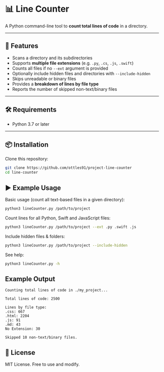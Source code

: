 # 📊 Line Counter

A Python command-line tool to **count total lines of code** in a directory.

---

## 🚀 Features

- Scans a directory and its subdirectories
- Supports **multiple file extensions** (e.g. `.py`, `.cs`, `.js`, `.swift`)
- Counts all files if no `--ext` argument is provided
- Optionally include hidden files and directories with `--include-hidden`
- Skips unreadable or binary files
- Provides a **breakdown of lines by file type**
- Reports the number of skipped non-text/binary files

---

## 🛠️ Requirements

- Python 3.7 or later

---

## 📦 Installation

Clone this repository:

```bash
git clone https://github.com/ottles91/project-line-counter
cd line-counter
```

## ▶️ Example Usage

Basic usage (count all text-based files in a given directory):

```bash
python3 lineCounter.py /path/to/project
```

Count lines for all Python, Swift and JavaScript files:

```bash
python3 lineCounter.py /path/to/project --ext .py .swift .js
```

Include hidden files & folders:

```bash
python3 lineCounter.py /path/to/project --include-hidden
```

See help:

```bash
python3 lineCounter.py -h
```

## Example Output

```
Counting total lines of code in ./my_project...

Total lines of code: 2500

Lines by file type:
.css: 667
.html: 2204
.js: 91
.md: 43
No Extension: 30

Skipped 10 non-text/binary files.
```

## 📜 License

MIT License. Free to use and modify.
